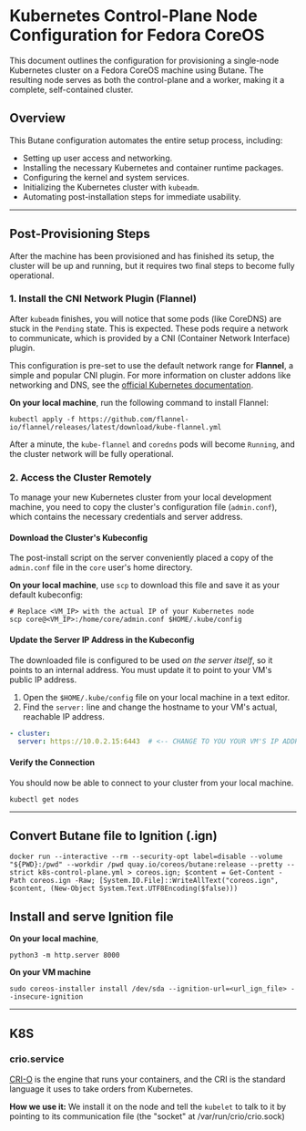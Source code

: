# Kubernetes Control-Plane Node Configuration for Fedora CoreOS

This document outlines the configuration for provisioning a single-node Kubernetes cluster on a Fedora CoreOS machine using Butane. The resulting node serves as both the control-plane and a worker, making it a complete, self-contained cluster.

## Overview

This Butane configuration automates the entire setup process, including:
*   Setting up user access and networking.
*   Installing the necessary Kubernetes and container runtime packages.
*   Configuring the kernel and system services.
*   Initializing the Kubernetes cluster with `kubeadm`.
*   Automating post-installation steps for immediate usability.

---

## Post-Provisioning Steps

After the machine has been provisioned and has finished its setup, the cluster will be up and running, but it requires two final steps to become fully operational.

### 1. Install the CNI Network Plugin (Flannel)

After `kubeadm` finishes, you will notice that some pods (like CoreDNS) are stuck in the `Pending` state. This is expected. These pods require a network to communicate, which is provided by a CNI (Container Network Interface) plugin.

This configuration is pre-set to use the default network range for **Flannel**, a simple and popular CNI plugin. For more information on cluster addons like networking and DNS, see the [official Kubernetes documentation](https://kubernetes.io/docs/concepts/cluster-administration/addons/).

**On your local machine**, run the following command to install Flannel:

```shell
kubectl apply -f https://github.com/flannel-io/flannel/releases/latest/download/kube-flannel.yml
```

After a minute, the `kube-flannel` and `coredns` pods will become `Running`, and the cluster network will be fully operational.

### 2. Access the Cluster Remotely

To manage your new Kubernetes cluster from your local development machine, you need to copy the cluster's configuration file (`admin.conf`), which contains the necessary credentials and server address.

#### Download the Cluster's Kubeconfig

The post-install script on the server conveniently placed a copy of the `admin.conf` file in the `core` user's home directory.

**On your local machine**, use `scp` to download this file and save it as your default kubeconfig:

```shell
# Replace <VM_IP> with the actual IP of your Kubernetes node
scp core@<VM_IP>:/home/core/admin.conf $HOME/.kube/config
```

#### Update the Server IP Address in the Kubeconfig

The downloaded file is configured to be used *on the server itself*, so it points to an internal address. You must update it to point to your VM's public IP address.

1.  Open the `$HOME/.kube/config` file on your local machine in a text editor.
2.  Find the `server:` line and change the hostname to your VM's actual, reachable IP address.

```yaml
- cluster:
  server: https://10.0.2.15:6443  # <-- CHANGE TO YOU YOUR VM'S IP ADDRESS
```

#### Verify the Connection

You should now be able to connect to your cluster from your local machine.

```shell
kubectl get nodes
```

---

## Convert Butane file to Ignition (.ign)

```shell
docker run --interactive --rm --security-opt label=disable --volume "${PWD}:/pwd" --workdir /pwd quay.io/coreos/butane:release --pretty --strict k8s-control-plane.yml > coreos.ign; $content = Get-Content -Path coreos.ign -Raw; [System.IO.File]::WriteAllText("coreos.ign", $content, (New-Object System.Text.UTF8Encoding($false)))
```

## Install and serve Ignition file

**On your local machine**,
```shell
python3 -m http.server 8000
```

**On your VM machine**
```shell
sudo coreos-installer install /dev/sda --ignition-url=<url_ign_file> --insecure-ignition
```

---

## K8S

### crio.service
[CRI-O](https://cri-o.io/) is the engine that runs your containers, and the CRI is the standard language it uses to take orders from Kubernetes.

**How we use it:** We install it on the node and tell the `kubelet` to talk to it by pointing to its communication file (the "socket" at /var/run/crio/crio.sock)
